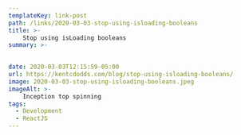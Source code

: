 ```yaml
---
templateKey: link-post
path: /links/2020-03-03-stop-using-isloading-booleans
title: >-
    Stop using isLoading booleans
summary: >-
    

date: 2020-03-03T12:15:59-05:00
url: https://kentcdodds.com/blog/stop-using-isloading-booleans/
image: 2020-03-03-stop-using-isloading-booleans.jpeg
imageAlt: >-
    Inception top spinning
tags:
  - Development
  - ReactJS
---
```

